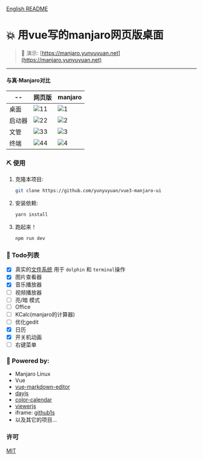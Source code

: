 [English README](https://github.com/yunyuyuan/vue3-manjaro-ui/blob/master/README.md)

# 💥 用vue写的manjaro网页版桌面
                

> 🚀 演示: [https://manjaro.yunyuyuan.net](https://manjaro.yunyuyuan.net)
---
#### 与真·Manjaro对比

 -- | 网页版 | manjaro
|----|-----|--------|
|桌面|![11](https://github.com/yunyuyuan/vue3-manjaro-ui/blob/master/compare/fake/1.png)|![1](https://github.com/yunyuyuan/vue3-manjaro-ui/blob/master/compare/real/1.png)
|启动器|![22](https://github.com/yunyuyuan/vue3-manjaro-ui/blob/master/compare/fake/2.png)|![2](https://github.com/yunyuyuan/vue3-manjaro-ui/blob/master/compare/real/2.png)
|文管|![33](https://github.com/yunyuyuan/vue3-manjaro-ui/blob/master/compare/fake/3.png)|![3](https://github.com/yunyuyuan/vue3-manjaro-ui/blob/master/compare/real/3.png)
|终端|![44](https://github.com/yunyuyuan/vue3-manjaro-ui/blob/master/compare/fake/4.png)|![4](https://github.com/yunyuyuan/vue3-manjaro-ui/blob/master/compare/real/4.png)

### ⛏️ 使用
1. 克隆本项目:
    ```bash
    git clone https://github.com/yunyuyuan/vue3-manjaro-ui
    ```
2. 安装依赖:
    ```bash
   yarn install
    ```
3. 跑起来！
    ```bash
   npm run dev
    ```

### 📃 Todo列表
- [x] 真实的[文件系统](https://github.com/yunyuyuan/vue3-manjaro-ui/tree/master/public/dolphin-files) 用于 `dolphin` 和 `terminal`操作
- [x] 图片查看器
- [x] 音乐播放器
- [ ] 视频播放器
- [ ] 亮/暗 模式
- [ ] Office
- [ ] KCalc(manjaro的计算器)
- [ ] 优化gedit
- [x] 日历
- [x] 开关机动画
- [ ] 右键菜单

### 🔌 Powered by:
* Manjaro Linux
* Vue
* [vue-markdown-editor](https://github.com/code-farmer-i/vue-markdown-editor)
* [dayjs](https://github.com/iamkun/dayjs)
* [color-calendar](https://github.com/yunyuyuan/color-calendar)
* [viewerjs](https://github.com/fengyuanchen/viewerjs)
* iframe: [github1s](https://github1s.com)
* 以及其它的项目...

### 许可

[MIT](https://github.com/yunyuyuan/vue3-manjaro-ui/blob/master/LICENSE)

